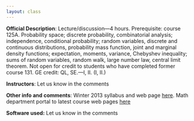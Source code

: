 ```yaml
---
layout: class
---
```


**Official Description**: Lecture/discussion—4 hours. Prerequisite: course 125A. Probability space; discrete probability, combinatorial analysis; independence, conditional probability; random variables, discrete and continuous distributions, probability mass function, joint and marginal density functions; expectation, moments, variance, Chebyshev inequality; sums of random variables, random walk, large number law, central limit theorem. Not open for credit to students who have completed former course 131. GE credit: QL, SE.—I, II. (I, II.)
 
**Instructors**: Let us know in the comments

**Other info and comments**: Winter 2013 syllabus and web page [here](http://www.math.ucdavis.edu/~gravner/MAT135A/).  Math department portal to latest course web pages [here](http://www.math.ucdavis.edu/courses)

**Software used:** Let us know in the comments
